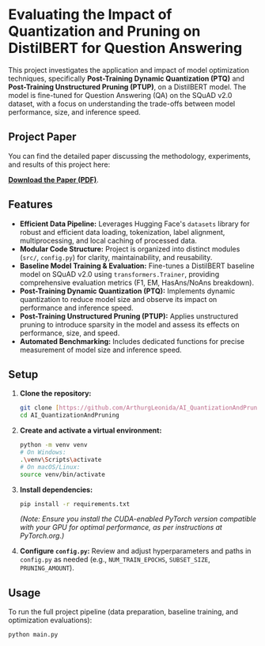 # Evaluating the Impact of Quantization and Pruning on DistilBERT for Question Answering

This project investigates the application and impact of model optimization techniques, specifically **Post-Training Dynamic Quantization (PTQ)** and **Post-Training Unstructured Pruning (PTUP)**, on a DistilBERT model. The model is fine-tuned for Question Answering (QA) on the SQuAD v2.0 dataset, with a focus on understanding the trade-offs between model performance, size, and inference speed.

## Project Paper

You can find the detailed paper discussing the methodology, experiments, and results of this project here:

[**Download the Paper (PDF)**](https://github.com/ArthurgLeonida/AI_QuantizationAndPruning/releases/download/v2.0-final/QuantizationAndPruning_Paper.pdf).

## Features

* **Efficient Data Pipeline:** Leverages Hugging Face's `datasets` library for robust and efficient data loading, tokenization, label alignment, multiprocessing, and local caching of processed data.
* **Modular Code Structure:** Project is organized into distinct modules (`src/`, `config.py`) for clarity, maintainability, and reusability.
* **Baseline Model Training & Evaluation:** Fine-tunes a DistilBERT baseline model on SQuAD v2.0 using `transformers.Trainer`, providing comprehensive evaluation metrics (F1, EM, HasAns/NoAns breakdown).
* **Post-Training Dynamic Quantization (PTQ):** Implements dynamic quantization to reduce model size and observe its impact on performance and inference speed.
* **Post-Training Unstructured Pruning (PTUP):** Applies unstructured pruning to introduce sparsity in the model and assess its effects on performance, size, and speed.
* **Automated Benchmarking:** Includes dedicated functions for precise measurement of model size and inference speed.

## Setup

1.  **Clone the repository:**
    ```bash
    git clone [https://github.com/ArthurgLeonida/AI_QuantizationAndPruning.git](https://github.com/ArthurgLeonida/AI_QuantizationAndPruning.git)
    cd AI_QuantizationAndPruning
    ```

2.  **Create and activate a virtual environment:**
    ```bash
    python -m venv venv
    # On Windows:
    .\venv\Scripts\activate
    # On macOS/Linux:
    source venv/bin/activate
    ```

3.  **Install dependencies:**
    ```bash
    pip install -r requirements.txt
    ```
    *(Note: Ensure you install the CUDA-enabled PyTorch version compatible with your GPU for optimal performance, as per instructions at PyTorch.org.)*

4.  **Configure `config.py`:**
    Review and adjust hyperparameters and paths in `config.py` as needed (e.g., `NUM_TRAIN_EPOCHS`, `SUBSET_SIZE`, `PRUNING_AMOUNT`).

## Usage

To run the full project pipeline (data preparation, baseline training, and optimization evaluations):

```bash
python main.py